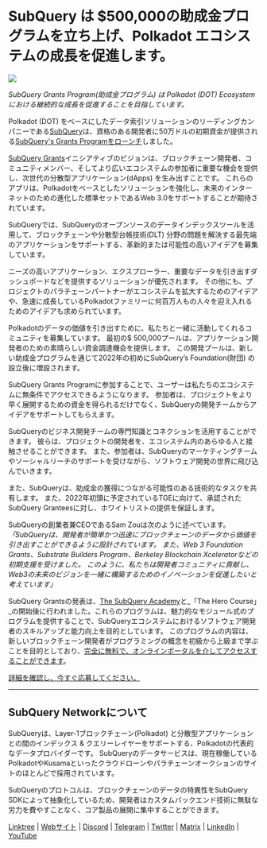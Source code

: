 # SubQuery は $500,000の助成金プログラムを立ち上げ、Polkadot エコシステムの成長を促進します。

![](https://cdn-images-1.medium.com/max/800/1*LsQkybCuzuopypGKyKKPA.png)

_SubQuery Grants Program(助成金プログラム) は Polkadot (DOT) Ecosystem における継続的な成長を促進することを目指しています。_

Polkadot (DOT) をベースにしたデータ索引ソリューションのリーディングカンパニーである[SubQuery](https://subquery.network/)は、資格のある開発者に50万ドルの初期資金が提供される[SubQuery's Grants Programをローンチ](https://subquery.network/grants)しました。

[SubQuery Grants](https://subquery.network/grants)イニシアティブのビジョンは、ブロックチェーン開発者、コミュニティメンバー、そしてより広いエコシステムの参加者に重要な機会を提供し、次世代の分散型アプリケーション(dApps) を生み出すことです。 これらのアプリは、Polkadotをベースとしたソリューションを強化し、未来のインターネットのための進化した標準セットであるWeb 3.0をサポートすることが期待されています。

SubQueryでは、SubQueryのオープンソースのデータインデックスツールを活用して、ブロックチェーンや分散型台帳技術(DLT) 分野の問題を解決する最先端のアプリケーションをサポートする、革新的または可能性の高いアイデアを募集しています。

ニーズの高いアプリケーション、エクスプローラー、重要なデータを引き出すダッシュボードなどを提供するソリューションが優先されます。 その他にも、プロジェクトのパラチェーンパートナーがエコシステムを拡大するためのアイデアや、急速に成長しているPolkadotファミリーに何百万人もの人々を迎え入れるためのアイデアも求められています。

Polkadotのデータの価値を引き出すために、私たちと一緒に活動してくれるコミュニティを募集しています。 最初の$ 500,000プールは、アプリケーション開発者のための素晴らしい資金調達機会を提供します。 この開発プールは、新しい助成金プログラムを通じて2022年の初めにSubQuery’s Foundation(財団) の設立後に増設されます。

SubQuery Grants Programに参加することで、ユーザーは私たちのエコシステムに無条件でアクセスできるようになります。 参加者は、プロジェクトをより早く展開するための資金を得られるだけでなく、SubQueryの開発チームからアイデアをサポートしてもらえます。

SubQueryのビジネス開発チームの専門知識とコネクションを活用することができます。 彼らは、プロジェクトの開発者を、エコシステム内のあらゆる人と接触させることができます。 また、参加者は、SubQueryのマーケティングチームやソーシャルリーチのサポートを受けながら、ソフトウェア開発の世界に飛び込んでいきます。

また、SubQueryは、助成金の獲得につながる可能性のある技術的なタスクを共有します。 また、2022年初頭に予定されているTGEに向けて、承認されたSubQuery Granteesに対し、ホワイトリストの提供を保証します。

SubQueryの創業者兼CEOであるSam Zouは次のように述べています。_「SubQueryは、開発者が簡単かつ迅速にブロックチェーンのデータから価値を引き出すことができるように設計されています。 また、Web 3 Foundation Grants、Substrate Builders Program、Berkeley Blockchain Xceleratorなどの初期支援を受けました。 このように、私たちは開発者コミュニティに貢献し、Web3の未来のビジョンを一緒に構築するためのイノベーションを促進したいと考えています」_

SubQuery Grantsの発表は、[The SubQuery Academy](https://subquery.medium.com/subquery-launches-the-subquery-academy-9505dc66a01)と_「The Hero Course」_の開始後に行われました。これらのプログラムは、魅力的なモジュール式のプログラムを提供することで、SubQueryエコシステムにおけるソフトウェア開発者のスキルアップと能力向上を目的としています。 このプログラムの内容は、新しいブロックチェーン開発者がプログラミングの概念を初級から上級まで学ぶことを目的としており、[完全に無料で、オンラインポータルを介してアクセスすることができます](https://subquery.coassemble.com/unlock/dOKZW6O#/)。

[詳細を確認し、今すぐ応募してください。](https://subquery.network/grants)

---

## SubQuery Networkについて

SubQueryは、Layer-1ブロックチェーン(Polkadot) と分散型アプリケーションとの間のインデックス & クエリーレイヤーをサポートする、Polkadotの代表的なデータプロバイダーです。 SubQueryのデータサービスは、現在稼働しているPolkadotやKusamaといったクラウドローンやパラチェーンオークションのサイトのほとんどで採用されています。

SubQueryのプロトコルは、ブロックチェーンのデータの特異性をSubQuery SDKによって抽象化しているため、開発者はカスタムバックエンド技術に無駄な労力を費やすことなく、コア製品の展開に集中することができます。

[Linktree](https://linktr.ee/subquerynetwork) | [Webサイト](https://subquery.network/) | [Discord](https://discord.com/invite/78zg8aBSMG) | [Telegram](https://t.me/subquerynetwork) | [Twitter](https://twitter.com/subquerynetwork) | [Matrix](https://matrix.to/#/#subquery:matrix.org) | [LinkedIn](https://www.linkedin.com/company/subquery) | [YouTube](https://www.youtube.com/channel/UCi1a6NUUjegcLHDFLr7CqLw)
